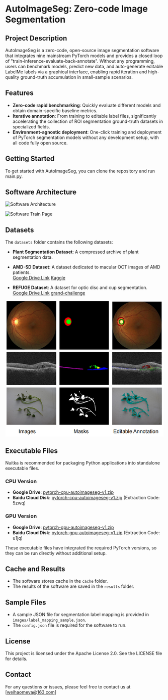 # AutoImageSeg: Zero-code Image Segmentation

## Project Description
AutoImageSeg is a zero-code, open-source image segmentation software that integrates nine mainstream PyTorch models and provides a closed loop of "train-inference-evaluate-back-annotate". Without any programming, users can benchmark models, predict new data, and auto-generate editable LabelMe labels via a graphical interface, enabling rapid iteration and high-quality ground-truth accumulation in small-sample scenarios.


## Features
- **Zero-code rapid benchmarking**: Quickly evaluate different models and obtain domain-specific baseline metrics.
- **Iterative annotation**: From training to editable label files, significantly accelerating the collection of ROI segmentation ground-truth datasets in specialized fields.
- **Environment-agnostic deployment**: One-click training and deployment of PyTorch segmentation models without any development setup, with all code fully open source.

## Getting Started
To get started with AutoImageSeg, you can clone the repository and run main.py.


## Software Architecture

![Software Architecture](image/software_architecture.png)

![Software Train Page](image/train.png)



## Datasets
The `datasets` folder contains the following datasets:

- **Plant Segmentation Dataset**: A compressed archive of plant segmentation data.  

- **AMD-SD Dataset**: A dataset dedicated to macular OCT images of AMD patients.  
  [Google Drive Link](https://drive.google.com/file/d/10eE6IyV7AWFlvsU6RCioT3yEoakhuI4u/view?usp=sharing)
   [Kaggle](https://www.kaggle.com/datasets/gaoweihao/amd-sd)
   
- **REFUGE Dataset**: A dataset for optic disc and cup segmentation.  
  [Google Drive Link](https://drive.google.com/file/d/1vKsc7jah7bBFb0Eqi-luJUIu3fSEjE-j/view?usp=sharing)
  [grand-challenge](https://refuge.grand-challenge.org/)

![Images](images/samples.png)


## Executable Files

Nuitka is recommended for packaging Python applications into standalone executable files.

### CPU Version

- **Google Drive**: [pytorch-cpu-autoimageseg-v1.zip](https://drive.google.com/file/d/1KmSBrP5MwUPEJE4tAe3rZagi7YcCPs5O/view?usp=sharing)
- **Baidu Cloud Disk**: [pytorch-cpu-autoimageseg-v1.zip](https://pan.baidu.com/s/16bVB5pPOu2E-zx-Q_ERAUQ) (Extraction Code: 5zwq)

### GPU Version

- **Google Drive**: [pytorch-gpu-autoimageseg-v1.zip](https://drive.google.com/file/d/1be8jiUEMyk7Ngh6sF1qo67Fu12VHiQHq/view?usp=sharing)
- **Baidu Cloud Disk**: [pytorch-gpu-autoimageseg-v1.zip](https://pan.baidu.com/s/1i87dSXBIZADjNq0D4W9sAQ) (Extraction Code: u1jq)


These executable files have integrated the required PyTorch versions, so they can be run directly without additional setup.



## Cache and Results

- The software stores cache in the `cache` folder.
- The results of the software are saved in the `results` folder.

## Sample Files

- A sample JSON file for segmentation label mapping is provided in `images/label_mapping_sample.json`.
- The `config.json` file is required for the software to run.



## License
This project is licensed under the Apache License 2.0. See the LICENSE file for details.




## Contact
For any questions or issues, please feel free to contact us at [weihaomeva@163.com]
